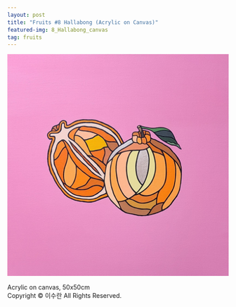 ```yaml
---
layout: post
title: "Fruits #8 Hallabong (Acrylic on Canvas)"
featured-img: 8_Hallabong_canvas
tag: fruits
---
```


![](/assets/img/posts/8_Hallabong_canvas.jpg)

Acrylic on canvas, 50x50cm  
Copyright © 이수란 All Rights Reserved.
